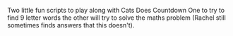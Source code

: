 Two little fun scripts to play along with Cats Does Countdown
One to try to find 9 letter words the other will try to solve the maths problem (Rachel still sometimes finds answers that this doesn't).
